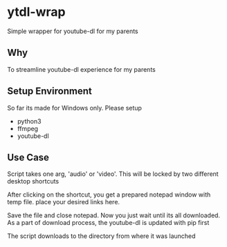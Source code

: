 # ytdl-wrap
Simple wrapper for youtube-dl for my parents

## Why
To streamline youtube-dl experience for my parents

## Setup Environment
So far its made for Windows only. Please setup

- python3 
- ffmpeg
- youtube-dl

## Use Case 
Script takes one arg, 'audio' or 'video'. This will be locked by two different desktop shortcuts

After clicking on the shortcut, you get a prepared notepad window with temp file. place your desired links here. 

Save the file and close notepad. Now you just wait until its all downloaded.
As a part of download process, the youtube-dl is updated with pip first

The script downloads to the directory from where it was launched

